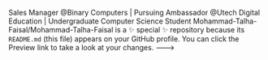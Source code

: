 Sales Manager @Binary Computers | Pursuing Ambassador @Utech Digital Education | Undergraduate Computer Science Student 
Mohammad-Talha-Faisal/Mohammad-Talha-Faisal is a ✨ special ✨ repository because its `README.md` (this file) appears on your GitHub profile.
You can click the Preview link to take a look at your changes.
--->
